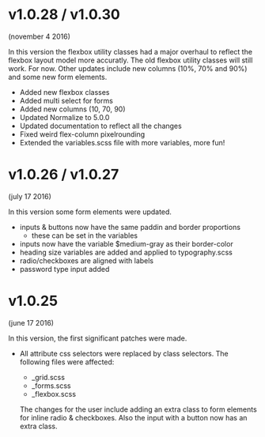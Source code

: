v1.0.28 / v1.0.30
=======================================================
(november 4 2016)

In this version the flexbox utility classes had a major overhaul to reflect the flexbox layout model more
accuratly. The old flexbox utility classes will still work. For now. 
Other updates include new columns (10%, 70% and 90%) and some new form elements.

- Added new flexbox classes
- Added multi select for forms
- Added new columns (10, 70, 90)
- Updated Normalize to 5.0.0
- Updated documentation to reflect all the changes
- Fixed weird flex-column pixelrounding
- Extended the variables.scss file with more variables, more fun!


v1.0.26 / v1.0.27
=======================================================
(july 17 2016)

In this version some form elements were updated.

- inputs & buttons now have the same paddin and border proportions
    - these can be set in the variables
- inputs now have the variable $medium-gray as their border-color
- heading size variables are added and applied to typography.scss
- radio/checkboxes are aligned with labels
- password type input added
    

v1.0.25
=======================================================
(june 17 2016)

In this version, the first significant patches were made.

- All attribute css selectors were replaced by class selectors. The following files were affected:
    - _grid.scss
    - _forms.scss
    - _flexbox.scss
    
    The changes for the user include adding an extra class to form elements for inline radio & checkboxes. 
    Also the input with a button now has an extra class.